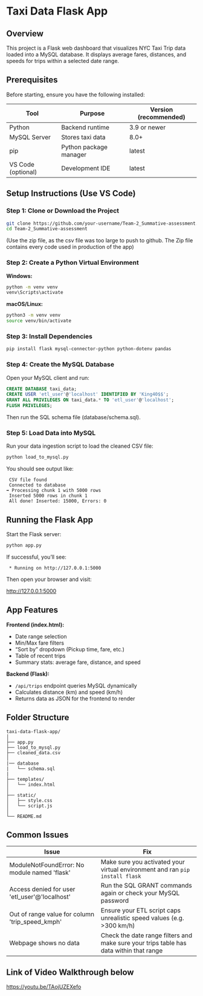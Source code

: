 # Taxi Data Flask App

## Overview

This project is a Flask web dashboard that visualizes NYC Taxi Trip data loaded into a MySQL database. It displays average fares, distances, and speeds for trips within a selected date range.

## Prerequisites

Before starting, ensure you have the following installed:

| Tool | Purpose | Version (recommended) |
|------|---------|---------------------|
| Python | Backend runtime | 3.9 or newer |
| MySQL Server | Stores taxi data | 8.0+ |
| pip | Python package manager | latest |
| VS Code (optional) | Development IDE | latest |

## Setup Instructions (Use VS Code)

### Step 1: Clone or Download the Project

```bash
git clone https://github.com/your-username/Team-2_Summative-assessment.git
cd Team-2_Summative-assessment
```

(Use the zip file, as the csv file was too large to push to github. The Zip file contains every code used in production of the app)

### Step 2: Create a Python Virtual Environment

**Windows:**
```bash
python -m venv venv
venv\Scripts\activate
```

**macOS/Linux:**
```bash
python3 -m venv venv
source venv/bin/activate
```

### Step 3: Install Dependencies

```bash
pip install flask mysql-connector-python python-dotenv pandas
```

### Step 4: Create the MySQL Database

Open your MySQL client and run:

```sql
CREATE DATABASE taxi_data;
CREATE USER 'etl_user'@'localhost' IDENTIFIED BY 'King40$$';
GRANT ALL PRIVILEGES ON taxi_data.* TO 'etl_user'@'localhost';
FLUSH PRIVILEGES;
```

Then run the SQL schema file (database/schema.sql).

### Step 5: Load Data into MySQL

Run your data ingestion script to load the cleaned CSV file:

```bash
python load_to_mysql.py
```

You should see output like:

```
 CSV file found
 Connected to database
➡ Processing chunk 1 with 5000 rows
 Inserted 5000 rows in chunk 1
 All done! Inserted: 15000, Errors: 0
```

## Running the Flask App

Start the Flask server:

```bash
python app.py
```

If successful, you’ll see:

```
 * Running on http://127.0.0.1:5000
```

Then open your browser and visit:

 http://127.0.0.1:5000

## App Features

**Frontend (index.html):**
- Date range selection
- Min/Max fare filters
- “Sort by” dropdown (Pickup time, fare, etc.)
- Table of recent trips
- Summary stats: average fare, distance, and speed

**Backend (Flask):**
- `/api/trips` endpoint queries MySQL dynamically
- Calculates distance (km) and speed (km/h)
- Returns data as JSON for the frontend to render

## Folder Structure

```
taxi-data-flask-app/
│
├── app.py                    
├── load_to_mysql.py          
├── cleaned_data.csv          
│
|── database
|   └── schema.sql
|
├── templates/
│   └── index.html         
│
├── static/
│   ├── style.css             
│   └── script.js            
│
└── README.md                 
```

## Common Issues

| Issue | Fix |
|-------|-----|
| ModuleNotFoundError: No module named 'flask' | Make sure you activated your virtual environment and ran `pip install flask` |
| Access denied for user 'etl_user'@'localhost' | Run the SQL GRANT commands again or check your MySQL password |
| Out of range value for column 'trip_speed_kmph' | Ensure your ETL script caps unrealistic speed values (e.g. >300 km/h) |
| Webpage shows no data | Check the date range filters and make sure your trips table has data within that range |

## Link of Video Walkthrough below

https://youtu.be/TAojUZEXefo
